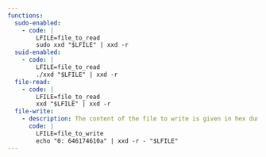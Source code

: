 ```yaml
---
functions:
  sudo-enabled:
    - code: |
        LFILE=file_to_read
        sudo xxd "$LFILE" | xxd -r
  suid-enabled:
    - code: |
        LFILE=file_to_read
        ./xxd "$LFILE" | xxd -r
  file-read:
    - code: |
        LFILE=file_to_read
        xxd "$LFILE" | xxd -r
  file-write:
    - description: The content of the file to write is given in hex dump (`data\n` is `646174610a`)
      code: |
        LFILE=file_to_write
        echo "0: 646174610a" | xxd -r - "$LFILE"
---
```

